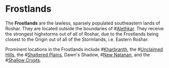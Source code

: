 # Frostlands

The **Frostlands** are the lawless, sparsely populated southeastern lands of Roshar. They are located outside the boundaries of #[Alethkar](locations/alethkar). They receive the strongest highstorms out of all of Roshar, due to the Frostlands being closest to the Origin out of all of the Stormlands, i.e. Eastern Roshar.

Prominent locations in the Frostlands include #[Kharbranth](locations/kharbranth), the #[Unclaimed Hills](locations/unclaimed-hills), the #[Shattered Plains](locations/shattered-plains), Dawn's Shadow, #[New Natanan](locations/new-natanan), and the #[Shallow Crypts](locations/shallow-crypts).
